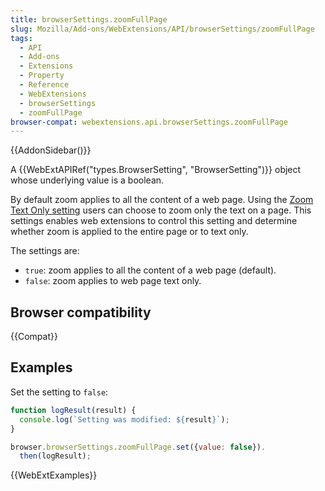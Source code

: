 ```yaml
---
title: browserSettings.zoomFullPage
slug: Mozilla/Add-ons/WebExtensions/API/browserSettings/zoomFullPage
tags:
  - API
  - Add-ons
  - Extensions
  - Property
  - Reference
  - WebExtensions
  - browserSettings
  - zoomFullPage
browser-compat: webextensions.api.browserSettings.zoomFullPage
---
```

{{AddonSidebar()}}

A {{WebExtAPIRef("types.BrowserSetting", "BrowserSetting")}} object whose underlying value is a boolean.

By default zoom applies to all the content of a web page. Using the [Zoom Text Only setting](https://support.mozilla.org/en-US/kb/font-size-and-zoom-increase-size-of-web-pages#w_how-to-only-change-the-size-of-the-text/en-US/docs/) users can choose to zoom only the text on a page. This settings enables web extensions to control this setting and determine whether zoom is applied to the entire page or to text only.

The settings are:

- `true`: zoom applies to all the content of a web page (default).
- `false`: zoom applies to web page text only.

## Browser compatibility

{{Compat}}

## Examples

Set the setting to `false`:

```js
function logResult(result) {
  console.log(`Setting was modified: ${result}`);
}

browser.browserSettings.zoomFullPage.set({value: false}).
  then(logResult);
```

{{WebExtExamples}}
